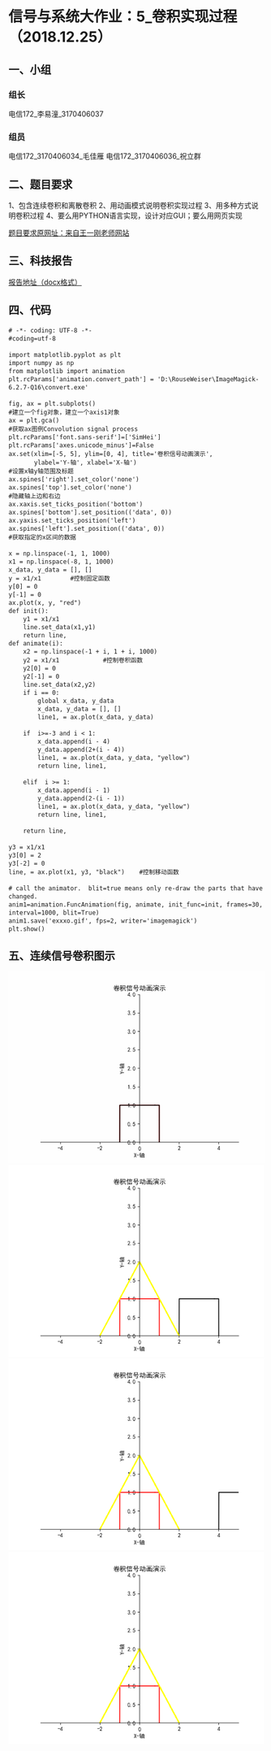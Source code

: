 # 信号与系统大作业：5_卷积实现过程（2018.12.25）

## 一、小组
### 组长
电信172_李易潼_3170406037
### 组员
电信172_3170406034_毛佳雁
电信172_3170406036_祝立群

## 二、题目要求
1、包含连续卷积和离散卷积
2、用动画模式说明卷积实现过程
3、用多种方式说明卷积过程
4、要么用PYTHON语言实现，设计对应GUI；要么用网页实现

[题目要求原网址：来自王一刚老师网站](https://github.com/kingsone995/kingsone995.github.io/blob/master/signal_lab/project.md/)

## 三、科技报告
[报告地址（docx格式）](https://github.com/DEisreal/DEisreal.github.io/blob/master/VSS%20CODE/5_卷积实现过程_3170406037_李易潼_3170406034_毛佳雁_3170406036_祝立群/大作业报告_3170406037_李易潼_3170406034_毛佳雁_3170406036_祝立群)

## 四、代码
```
# -*- coding: UTF-8 -*-
#coding=utf-8

import matplotlib.pyplot as plt
import numpy as np
from matplotlib import animation
plt.rcParams['animation.convert_path'] = 'D:\RouseWeiser\ImageMagick-6.2.7-Q16\convert.exe'

fig, ax = plt.subplots() 
#建立一个fig对象，建立一个axis1对象
ax = plt.gca() 
#获取ax图例Convolution signal process
plt.rcParams['font.sans-serif']=['SimHei']
plt.rcParams['axes.unicode_minus']=False
ax.set(xlim=[-5, 5], ylim=[0, 4], title='卷积信号动画演示',
       ylabel='Y-轴', xlabel='X-轴')
#设置x轴y轴范围及标题
ax.spines['right'].set_color('none')
ax.spines['top'].set_color('none')
#隐藏轴上边和右边
ax.xaxis.set_ticks_position('bottom')
ax.spines['bottom'].set_position(('data', 0))
ax.yaxis.set_ticks_position('left')
ax.spines['left'].set_position(('data', 0))
#获取指定的x区间的数据

x = np.linspace(-1, 1, 1000)
x1 = np.linspace(-8, 1, 1000)
x_data, y_data = [], []
y = x1/x1        #控制固定函数
y[0] = 0
y[-1] = 0
ax.plot(x, y, "red")
def init():
    y1 = x1/x1
    line.set_data(x1,y1)
    return line,
def animate(i):
    x2 = np.linspace(-1 + i, 1 + i, 1000)
    y2 = x1/x1            #控制卷积函数
    y2[0] = 0
    y2[-1] = 0
    line.set_data(x2,y2)
    if i == 0:
        global x_data, y_data
        x_data, y_data = [], []
        line1, = ax.plot(x_data, y_data)

    if  i>=-3 and i < 1:
        x_data.append(i - 4)
        y_data.append(2+(i - 4))
        line1, = ax.plot(x_data, y_data, "yellow")
        return line, line1,

    elif  i >= 1:
        x_data.append(i - 1)
        y_data.append(2-(i - 1))
        line1, = ax.plot(x_data, y_data, "yellow")
        return line, line1,

    return line,

y3 = x1/x1
y3[0] = 2
y3[-2] = 0
line, = ax.plot(x1, y3, "black")    #控制移动函数

# call the animator.  blit=true means only re-draw the parts that have changed.
anim1=animation.FuncAnimation(fig, animate, init_func=init, frames=30, interval=1000, blit=True) 
anim1.save('exxxo.gif', fps=2, writer='imagemagick')
plt.show()
```

## 五、连续信号卷积图示
![**GIF动图**](https://github.com/DEisreal/DEisreal.github.io/blob/master/VSS%20CODE/5_卷积实现过程_3170406037_李易潼_3170406034_毛佳雁_3170406036_祝立群/程序_3170406037_李易潼_3170406034_毛佳雁_3170406036_祝立群/连续信号卷积.gif/) 
![截图1](https://github.com/DEisreal/DEisreal.github.io/blob/master/VSS%20CODE/5_卷积实现过程_3170406037_李易潼_3170406034_毛佳雁_3170406036_祝立群/程序_3170406037_李易潼_3170406034_毛佳雁_3170406036_祝立群/截图-%20(1).png/)
![截图2](https://github.com/DEisreal/DEisreal.github.io/blob/master/VSS%20CODE/5_卷积实现过程_3170406037_李易潼_3170406034_毛佳雁_3170406036_祝立群/程序_3170406037_李易潼_3170406034_毛佳雁_3170406036_祝立群/截图-%20(2).png/)
![截图3](https://github.com/DEisreal/DEisreal.github.io/blob/master/VSS%20CODE/5_卷积实现过程_3170406037_李易潼_3170406034_毛佳雁_3170406036_祝立群/程序_3170406037_李易潼_3170406034_毛佳雁_3170406036_祝立群/截图-%20(3).png/)